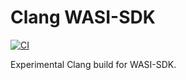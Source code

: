 # Clang WASI-SDK

[![CI](https://github.com/kildom/clang-wasi-port/actions/workflows/main.yml/badge.svg)](https://github.com/kildom/clang-wasi-port/actions/workflows/main.yml)

Experimental Clang build for WASI-SDK.
